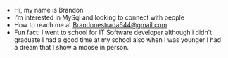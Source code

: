 -  Hi, my name is Brandon
-  I’m interested in MySql and looking to connect with people 
-  How to reach me at Brandonestrada644@gmail.com
-  Fun fact: I went to school for IT Software developer although i didn't graduate I had a good time at my school
   also when I was younger I had a dream that I show a moose in person.

<!---
Lingothink/Lingothink is a ✨ special ✨ repository because its `README.md` (this file) appears on your GitHub profile.
You can click the Preview link to take a look at your changes.
--->
